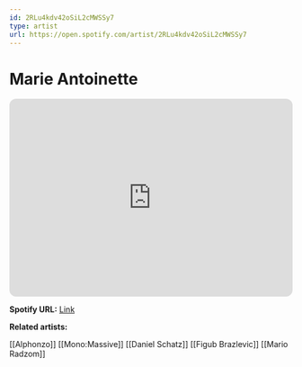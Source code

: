 ```yaml
---
id: 2RLu4kdv42oSiL2cMWSSy7
type: artist
url: https://open.spotify.com/artist/2RLu4kdv42oSiL2cMWSSy7
---
```

# Marie Antoinette

<iframe style="border-radius:12px" src="https://open.spotify.com/embed/artist/2RLu4kdv42oSiL2cMWSSy7" width="100%" height="352" frameBorder="0" allowfullscreen="" allow="autoplay; clipboard-write; encrypted-media; fullscreen; picture-in-picture" loading="lazy"></iframe>

**Spotify URL:** [Link](https://open.spotify.com/artist/2RLu4kdv42oSiL2cMWSSy7)

**Related artists:**

[[Alphonzo]]
[[Mono:Massive]]
[[Daniel Schatz]]
[[Figub Brazlevic]]
[[Mario Radzom]]
